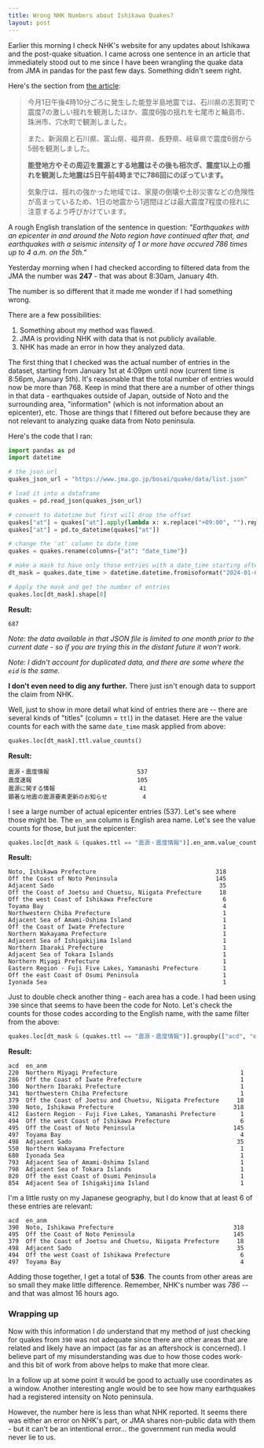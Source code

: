 ```yaml
---
title: Wrong NHK Numbers about Ishikawa Quakes?
layout: post
---
```


Earlier this morning I check NHK's website for any updates about Ishikawa and the post-quake situation. I came across one sentence in an article that immediately stood out to me since I have been wrangling the quake data from JMA in pandas for the past few days. Something didn't seem right.

Here's the section from [the article](https://www3.nhk.or.jp/news/html/20240105/k10014309461000.html):

> 今月1日午後4時10分ごろに発生した能登半島地震では、石川県の志賀町で震度7の激しい揺れを観測したほか、震度6強の揺れを七尾市と輪島市、珠洲市、穴水町で観測しました。  
> 
> また、新潟県と石川県、富山県、福井県、長野県、岐阜県で震度6弱から5弱を観測しました。  
> 
> **能登地方やその周辺を震源とする地震はその後も相次ぎ、震度1以上の揺れを観測した地震は5日午前4時までに786回にのぼっています。**
> 
> 気象庁は、揺れの強かった地域では、家屋の倒壊や土砂災害などの危険性が高まっているため、1日の地震から1週間ほどは最大震度7程度の揺れに注意するよう呼びかけています。

A rough English translation of the sentence in question: *"Earthquakes with an epicenter in and around the Noto region have continued after that, and earthquakes with a seismic intensity of 1 or more have occured 786 times up to 4 a.m. on the 5th."*

Yesterday morning when I had checked according to filtered data from the JMA the number was **247** - that was about 8:30am, January 4th.

The number is so different that it made me wonder if I had something wrong.

There are a few possibilities:

1. Something about my method was flawed.
2. JMA is providing NHK with data that is not publicly available.
3. NHK has made an error in how they analyzed data.

The first thing that I checked was the actual number of entries in the dataset, starting from January 1st at 4:09pm until now (current time is 8:56pm, January 5th). It's reasonable that the total number of entries would now be more than 768. Keep in mind that there are a number of other things in that data - earthquakes outside of Japan, outside of Noto and the surrounding area, "information" (which is not information about an epicenter), etc. Those are things that I filtered out before because they are not relevant to analyzing quake data from Noto peninsula.

Here's the code that I ran:

```python
import pandas as pd
import datetime

# the json url
quakes_json_url = "https://www.jma.go.jp/bosai/quake/data/list.json"

# load it into a dataframe
quakes = pd.read_json(quakes_json_url)

# convert to datetime but first will drop the offset
quakes["at"] = quakes["at"].apply(lambda x: x.replace("+09:00", "").replace("T", " "))
quakes["at"] = pd.to_datetime(quakes["at"])

# change the 'at' column to date_time
quakes = quakes.rename(columns={"at": "date_time"})

# make a mask to have only those entries with a date_time starting after 4:09pm, January 1st
dt_mask = quakes.date_time > datetime.datetime.fromisoformat("2024-01-01 16:09")

# Apply the mask and get the number of entries
quakes.loc[dt_mask].shape[0]
```

**Result:**

```text
687
```

*Note: the data available in that JSON file is limited to one month prior to the current date - so if you are trying this in the distant future it won't work.*

*Note: I didn't account for duplicated data, and there are some where the `eid` is the same.*

**I don't even need to dig any further.** There just isn't enough data to support the claim from NHK.

Well, just to show in more detail what kind of entries there are -- there are several kinds of "titles" (column = `ttl`) in the dataset. Here are the value counts for each with the same `date_time` mask applied from above:

```python
quakes.loc[dt_mask].ttl.value_counts()
```

**Result:**

```text
震源・震度情報                         537
震度速報                              105
震源に関する情報                        41
顕著な地震の震源要素更新のお知らせ          4
```

I see a large number of actual epicenter entries (537). Let's see where those might be. The `en_anm` column is English area name. Let's see the value counts for those, but just the epicenter:

```python
quakes.loc[dt_mask & (quakes.ttl == "震源・震度情報")].en_anm.value_counts()
```

**Result:**

```text
Noto, Ishikawa Prefecture                                  318
Off the Coast of Noto Peninsula                            145
Adjacent Sado                                               35
Off the Coast of Joetsu and Chuetsu, Niigata Prefecture     18
Off the west Coast of Ishikawa Prefecture                    6
Toyama Bay                                                   4
Northwestern Chiba Prefecture                                1
Adjacent Sea of Amami-Oshima Island                          1
Off the Coast of Iwate Prefecture                            1
Northern Wakayama Prefecture                                 1
Adjacent Sea of Ishigakijima Island                          1
Northern Ibaraki Prefecture                                  1
Adjacent Sea of Tokara Islands                               1
Northern Miyagi Prefecture                                   1
Eastern Region · Fuji Five Lakes, Yamanashi Prefecture       1
Off the east Coast of Osumi Peninsula                        1
Iyonada Sea                                                  1
```

Just to double check another thing - each area has a code. I had been using `390` since that seems to have been the code for Noto. Let's check the counts for those codes according to the English name, with the same filter from the above:

```python
quakes.loc[dt_mask & (quakes.ttl == "震源・震度情報")].groupby(["acd", "en_anm"]).en_anm.count()
```

**Result:**

```text
acd  en_anm
220  Northern Miyagi Prefecture                                   1
286  Off the Coast of Iwate Prefecture                            1
300  Northern Ibaraki Prefecture                                  1
341  Northwestern Chiba Prefecture                                1
379  Off the Coast of Joetsu and Chuetsu, Niigata Prefecture     18
390  Noto, Ishikawa Prefecture                                  318
412  Eastern Region · Fuji Five Lakes, Yamanashi Prefecture       1
494  Off the west Coast of Ishikawa Prefecture                    6
495  Off the Coast of Noto Peninsula                            145
497  Toyama Bay                                                   4
498  Adjacent Sado                                               35
550  Northern Wakayama Prefecture                                 1
680  Iyonada Sea                                                  1
793  Adjacent Sea of Amami-Oshima Island                          1
798  Adjacent Sea of Tokara Islands                               1
820  Off the east Coast of Osumi Peninsula                        1
854  Adjacent Sea of Ishigakijima Island                          1
```

I'm a little rusty on my Japanese geography, but I do know that at least 6 of these entries are relevant:

```text
acd  en_anm
390  Noto, Ishikawa Prefecture                                  318
495  Off the Coast of Noto Peninsula                            145
379  Off the Coast of Joetsu and Chuetsu, Niigata Prefecture     18
498  Adjacent Sado                                               35
494  Off the west Coast of Ishikawa Prefecture                    6
497  Toyama Bay                                                   4
```

Adding those together, I get a total of **536**. The counts from other areas are so small they make little difference. Remember, NHK's number was *786* -- and that was almost 16 hours ago.

### Wrapping up

Now with this information I *do* understand that my method of just checking for quakes from `390` was not adequate since there are other areas that are related and likely have an impact (as far as an aftershock is concerned). I believe part of my misunderstanding was due to how those codes work- and this bit of work from above helps to make that more clear.

In a follow up at some point it would be good to actually use coordinates as a window. Another interesting angle would be to see how many earthquakes had a registered intensity on Noto peninsula.

However, the number here is less than what NHK reported. It seems there was either an error on NHK's part, or JMA shares non-public data with them - but it can't be an intentional error... the government run media would never lie to us.
